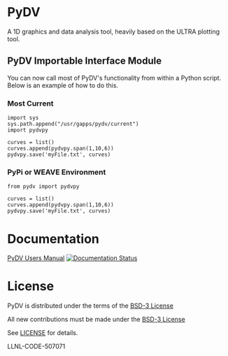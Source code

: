# PyDV 

A 1D graphics and data analysis tool, heavily based on the ULTRA plotting tool.

## PyDV Importable Interface Module ###
You can now call most of PyDV's functionality from within a Python script. Below is an example of how to do this.

### Most Current

```
import sys
sys.path.append("/usr/gapps/pydv/current")
import pydvpy

curves = list()
curves.append(pydvpy.span(1,10,6))
pydvpy.save('myFile.txt', curves)
```

### PyPi or WEAVE Environment

```
from pydv import pydvpy

curves = list()
curves.append(pydvpy.span(1,10,6))
pydvpy.save('myFile.txt', curves)
```

# Documentation

[PyDV Users Manual](https://pydv.readthedocs.io/en/latest/) [![Documentation Status](https://readthedocs.org/projects/pydv/badge/?version=latest)](https://pydv.readthedocs.io/en/latest/?badge=latest)

# License

PyDV is distributed under the terms of the [BSD-3 License](LICENSE)

All new contributions must be made under the [BSD-3 License](LICENSE)

See [LICENSE](LICENSE) for details.

LLNL-CODE-507071
